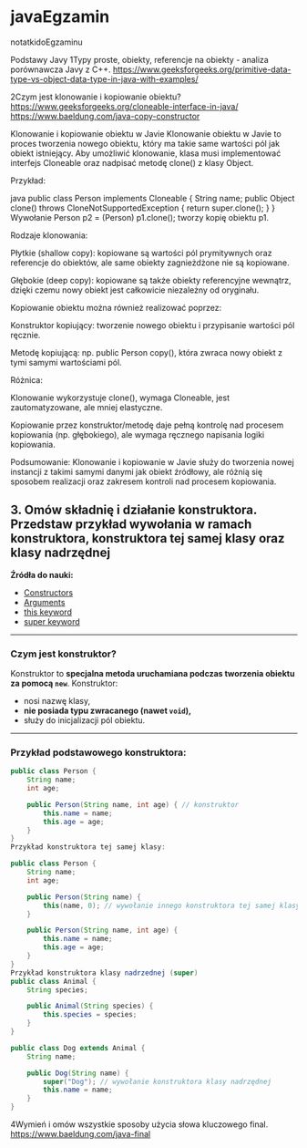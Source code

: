 # javaEgzamin
notatkidoEgzaminu

Podstawy Javy
1Typy proste, obiekty, referencje na obiekty - analiza porównawcza Javy z C++.
https://www.geeksforgeeks.org/primitive-data-type-vs-object-data-type-in-java-with-examples/






2Czym jest klonowanie i kopiowanie obiektu?
https://www.geeksforgeeks.org/cloneable-interface-in-java/
https://www.baeldung.com/java-copy-constructor

Klonowanie i kopiowanie obiektu w Javie
Klonowanie obiektu w Javie to proces tworzenia nowego obiektu, który ma takie same wartości pól jak obiekt istniejący. Aby umożliwić klonowanie, klasa musi implementować interfejs Cloneable oraz nadpisać metodę clone() z klasy Object.

Przykład:

java
public class Person implements Cloneable {
    String name;
    public Object clone() throws CloneNotSupportedException {
        return super.clone();
    }
}
Wywołanie Person p2 = (Person) p1.clone(); tworzy kopię obiektu p1.

Rodzaje klonowania:

Płytkie (shallow copy): kopiowane są wartości pól prymitywnych oraz referencje do obiektów, ale same obiekty zagnieżdżone nie są kopiowane.

Głębokie (deep copy): kopiowane są także obiekty referencyjne wewnątrz, dzięki czemu nowy obiekt jest całkowicie niezależny od oryginału.

Kopiowanie obiektu można również realizować poprzez:

Konstruktor kopiujący: tworzenie nowego obiektu i przypisanie wartości pól ręcznie.

Metodę kopiującą: np. public Person copy(), która zwraca nowy obiekt z tymi samymi wartościami pól.

Różnica:

Klonowanie wykorzystuje clone(), wymaga Cloneable, jest zautomatyzowane, ale mniej elastyczne.

Kopiowanie przez konstruktor/metodę daje pełną kontrolę nad procesem kopiowania (np. głębokiego), ale wymaga ręcznego napisania logiki kopiowania.

Podsumowanie: Klonowanie i kopiowanie w Javie służy do tworzenia nowej instancji z takimi samymi danymi jak obiekt źródłowy, ale różnią się sposobem realizacji oraz zakresem kontroli nad procesem kopiowania.

## 3. Omów składnię i działanie konstruktora. Przedstaw przykład wywołania w ramach konstruktora, konstruktora tej samej klasy oraz klasy nadrzędnej

**Źródła do nauki:**
- [Constructors](https://docs.oracle.com/javase/tutorial/java/javaOO/constructors.html)
- [Arguments](https://docs.oracle.com/javase/tutorial/java/javaOO/arguments.html)
- [this keyword](https://docs.oracle.com/javase/tutorial/java/javaOO/thiskey.html)
- [super keyword](https://docs.oracle.com/javase/tutorial/java/IandI/super.html)

---

### Czym jest konstruktor?

Konstruktor to **specjalna metoda uruchamiana podczas tworzenia obiektu za pomocą `new`**. Konstruktor:

- nosi nazwę klasy,
- **nie posiada typu zwracanego (nawet `void`),**
- służy do inicjalizacji pól obiektu.

---

### Przykład podstawowego konstruktora:

```java
public class Person {
    String name;
    int age;

    public Person(String name, int age) { // konstruktor
        this.name = name;
        this.age = age;
    }
}
Przykład konstruktora tej samej klasy:

public class Person {
    String name;
    int age;

    public Person(String name) {
        this(name, 0); // wywołanie innego konstruktora tej samej klasy
    }

    public Person(String name, int age) {
        this.name = name;
        this.age = age;
    }
}
Przykład konstruktora klasy nadrzednej (super)
public class Animal {
    String species;

    public Animal(String species) {
        this.species = species;
    }
}

public class Dog extends Animal {
    String name;

    public Dog(String name) {
        super("Dog"); // wywołanie konstruktora klasy nadrzędnej
        this.name = name;
    }
}
```

4Wymień i omów wszystkie sposoby użycia słowa kluczowego final.
https://www.baeldung.com/java-final
